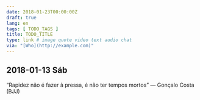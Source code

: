 ```yaml
---
date: 2018-01-23T00:00:00Z
draft: true
lang: en
tags: [ TODO_TAGS ]
title: TODO_TITLE
type: link # image quote video text audio chat
via: "[Who](http://example.com)"
---
```



## 2018-01-13 Sáb

“Rapidez não é fazer à pressa, é não ter tempos mortos” — Gonçalo Costa (BJJ)
